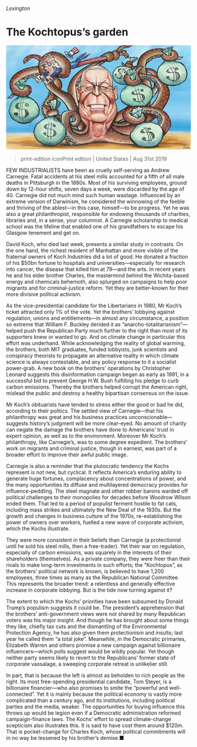 ###### Lexington

# The Kochtopus’s garden 

![image](images/20190831_USD000_0.jpg) 

> print-edition iconPrint edition | United States | Aug 31st 2019 

FEW INDUSTRIALISTS have been as cruelly self-serving as Andrew Carnegie. Fatal accidents at his steel mills accounted for a fifth of all male deaths in Pittsburgh in the 1880s. Most of his surviving employees, ground down by 12-hour shifts, seven days a week, were discarded by the age of 40. Carnegie did not much mind such human wastage. Influenced by an extreme version of Darwinism, he considered the winnowing of the feeble and thriving of the ablest—in this case, himself—to be progress. Yet he was also a great philanthropist, responsible for endowing thousands of charities, libraries and, in a sense, your columnist. A Carnegie scholarship to medical school was the lifeline that enabled one of his grandfathers to escape his Glasgow tenement and get on. 

David Koch, who died last week, presents a similar study in contrasts. On the one hand, the richest resident of Manhattan and more visible of the fraternal owners of Koch Industries did a lot of good. He donated a fraction of his $50bn fortune to hospitals and universities—especially for research into cancer, the disease that killed him at 79—and the arts. In recent years he and his elder brother Charles, the mastermind behind the Wichita-based energy and chemicals behemoth, also splurged on campaigns to help poor migrants and for criminal-justice reform. Yet they are better-known for their more divisive political activism. 

As the vice-presidential candidate for the Libertarians in 1980, Mr Koch’s ticket attracted only 1% of the vote. Yet the brothers’ lobbying against regulation, unions and entitlements—in almost any circumstance, a position so extreme that William F. Buckley derided it as “anarcho-totalitarianism”—helped push the Republican Party much further to the right than most of its supporters knew or wanted to go. And on climate change in particular this effort was underhand. While acknowledging the reality of global warming, the brothers, both MIT graduates, funded lobbyists, junk scientists and conspiracy theorists to propagate an alternative reality in which climate science is always contestable, and any policy response to it a socialist power-grab. A new book on the brothers’ operations by Christopher Leonard suggests this disinformation campaign began as early as 1991, in a successful bid to prevent George H.W. Bush fulfilling his pledge to curb carbon emissions. Thereby the brothers helped corrupt the American right, mislead the public and destroy a healthy bipartisan consensus on the issue. 

Mr Koch’s obituarists have tended to stress either the good or bad he did, according to their politics. The settled view of Carnegie—that his philanthropy was great and his business practices unconscionable—suggests history’s judgment will be more clear-eyed. No amount of charity can negate the damage the brothers have done to Americans’ trust in expert opinion, as well as to the environment. Moreover Mr Koch’s philanthropy, like Carnegie’s, was to some degree expedient. The brothers’ work on migrants and criminal justice, though in earnest, was part of a broader effort to improve their awful public image. 

Carnegie is also a reminder that the plutocratic tendency the Kochs represent is not new, but cyclical. It reflects America’s enduring ability to generate huge fortunes, complacency about concentrations of power, and the many opportunities its diffuse and multilayered democracy provides for influence-peddling. The steel magnate and other robber barons warded off political challenges to their monopolies for decades before Woodrow Wilson ended them. That led to a period of populist ferment hostile to fat cats, including mass strikes and ultimately the New Deal of the 1930s. But the growth and changes in business culture of the 1970s, re-establishing the power of owners over workers, fuelled a new wave of corporate activism, which the Kochs illustrate. 

They were more consistent in their beliefs than Carnegie (a protectionist until he sold his steel mills, then a free-trader). Yet their war on regulation, especially of carbon emissions, was squarely in the interests of their shareholders (themselves). As a private company, they were freer than their rivals to make long-term investments in such efforts; the “Kochtopus”, as the brothers’ political network is known, is believed to have 1,200 employees, three times as many as the Republican National Committee. This represents the broader trend: a relentless and generally effective increase in corporate lobbying. But is the tide now turning against it? 

The extent to which the Kochs’ priorities have been subsumed by Donald Trump’s populism suggests it could be. The president’s apprehension that the brothers’ anti-government views were not shared by many Republican voters was his major insight. And though he has brought about some things they like, chiefly tax cuts and the dismantling of the Environmental Protection Agency, he has also given them protectionism and insults; last year he called them “a total joke”. Meanwhile, in the Democratic primaries, Elizabeth Warren and others promise a new campaign against billionaire influencers—which polls suggest would be wildly popular. Yet though neither party seems likely to revert to the Republicans’ former state of corporate vassalage, a sweeping corporate retreat is unlikelier still. 

In part, that is because the left is almost as beholden to rich people as the right. Its most free-spending presidential candidate, Tom Steyer, is a billionaire financier—who also promises to smite the “powerful and well-connected”. Yet it is mainly because the political economy is vastly more complicated than a century ago, and its institutions, including political parties and the media, weaker. The opportunities for buying influence this throws up would be legion even if a Democratic administration reformed campaign-finance laws. The Kochs’ effort to spread climate-change scepticism also illustrates this. It is said to have cost them around $120m. That is pocket-change for Charles Koch, whose political commitments will in no way be lessened by his brother’s demise.■ 

